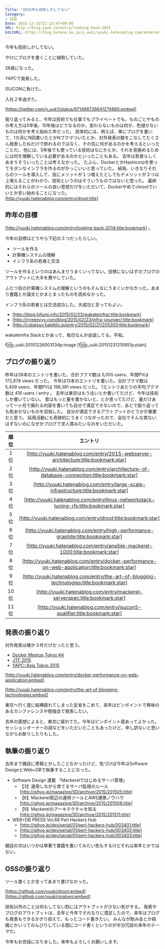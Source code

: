 ```yaml
---
Title: "2015年も技術しかしてない"
Category:
- 日記
Date: 2015-12-31T21:13:47+09:00
URL: http://blog.yuuk.io/entry/looking-back-2015
EditURL: https://blog.hatena.ne.jp/y_uuki/yuuki.hatenablog.com/atom/entry/6653586347150915766
---
```


今年も技術しかしてない。

やけにブログを書くことに傾倒していた。

26歳になった。

YAPCで発表した。

ISUCONに負けた。

入社２年過ぎた。

[https://twitter.com/y_uuk1/status/671498726641274880:embed]

振り返ってみると、今年は技術でも仕事でもプライベートでも、ものごとやものの考え方は5年後、10年後はどうなるのか、変わらないものは何か、色褪せないものは何かを考え始めた年だった。
具体的には、例えば、単にブログを書いて、1カ月にN回書いたとかNブクマついたとか、対外発表の数をこなしてたくさん発表したねだけで終わるのではなく、その先に何があるのかを考えるといったことだ。
他には、5年後でも使っている技術はなにかとか、それを見極めるためには何を理解している必要があるのかといったこともある。
去年は若者らしくあまりそういったことは考えなかった。
たぶん、DockerとかHashicorpを使ってモダンなインフラを作るのがかっこいいと思っていた。
結局、いきなりそれらのツールを導入して、仮にメリットが１つ増えたとしてもデメリットが２つ以上増えることがわかり、技術というのはそういうものではないと悟った。
最終的にはそれらのツールの良い思想だけをいただいて、Dockerやめてchrootでいいとか言い始めることになった。 [http://yuuki.hatenablog.com/entry/droot:title]

## 昨年の目標

[http://yuuki.hatenablog.com/entry/looking-back-2014:title:bookmark] 。

今年の目標はどうやら下記の３つだったらしい。

- ツールを作る
- 計算機システムの理解
- インフラ系の若者と交流

ツールを作るというのはあんまりうまくいってない。目標にないはずのブログのアウトプットに大半を費やしていた。

ふたつ目の計算機システムの理解というのもそんなにうまくいかなかった。あまり書籍とか論文とかまとまったものを読めなかった。

インフラ系の若者とは交流成功した。大成功と言ってもよい。

- [http://blog.hifumi.info/2015/02/23/wakateinfra/:title:bookmark]
- [http://rrreeeyyy.com/blog/2015/02/23/infra-younger/:title:bookmark]
- [http://catatsuy.hateblo.jp/entry/2015/02/21/205303:title:bookmark]

wakateinfra Slackとかあって、毎日なんか会話してる。平和。

f:id:y_uuki:20151226003134p:image
[f:id:y_uuki:20151231210951p:plain]

## ブログの振り返り

昨年は28本のエントリを書いた。合計ブクマ数は 5,055 users、年間PVは 172,878 views だった。
今年は13本のエントリを書いた。合計ブクマ数は 5,409 users、年間PVは 198,381 views だった。
1エントリあたりの平均ブクマ数は 416 users / entry 。
去年は東京はもう古いとか書いてたけど、今年は技術しか書いていない。
昔はもっと量を書かないと、とか思ってたけど、量だけあって一ヶ月で廃れる内容を書いても自分で満足できないので、あとで振り返っても色あせないものを目指した。
自分が満足できるアウトプットかどうかが重要だと思う。
採用活動にも奇跡的にうまくつながったので、会社でそんな賞ないはずないのになぜかブログで求人賞みたいなのをいただいた。

|順位| エントリ |
|:---:|:----------------------------------------------------------------------------------------------------------------------------------:|
|1位|[http://yuuki.hatenablog.com/entry/2015-webserver-architecture:title:bookmark:star]|
|2位|[http://yuuki.hatenablog.com/entry/architecture-of-database-connection:title:bookmark:star]|
|3位|[http://yuuki.hatenablog.com/entry/large-scale-infrastructure:title:bookmark:star]|
|4位|[http://yuuki.hatenablog.com/entry/linux-networkstack-tuning-rfs:title:bookmark:star]|
|5位|[http://yuuki.hatenablog.com/entry/droot:title:bookmark:star]|
|6位|[http://yuuki.hatenablog.com/entry/high-performance-graphite:title:bookmark:star]|
|7位|[http://yuuki.hatenablog.com/entry/ansible-mackerel-1000:title:bookmark:star]|
|8位|[http://yuuki.hatenablog.com/entry/docker-performance-on-web-application:title:bookmark:star]|
|9位|[http://yuuki.hatenablog.com/entry/the-art-of-blogging-technologies:title:bookmark:star]|
|10位|[http://yuuki.hatenablog.com/entry/mackerel-serverspec:title:bookmark:star]|
|11位|[http://yuuki.hatenablog.com/entry/isucon5-qualifier:title:bookmark:star]|

## 発表の振り返り

対外発表は確か３件だけだったと思う。

- [Docker Meetup Tokyo #4](http://connpass.com/event/10318/)
- [JTF 2015](http://2015.techfesta.jp/p/program.html)
- [YAPC::Asia Tokyo 2015](http://yapcasia.org/2015/)

[http://yuuki.hatenablog.com/entry/docker-performance-on-web-application:embed]

[http://yuuki.hatenablog.com/entry/the-art-of-blogging-technologies:embed]

>
東京へ行く度に結構疲れてしまった反省をこめて、来年はピンポイントで興味のあるカンファレンスや勉強会で発表したい。

去年の感想によると、東京に疲れてた。今年はピンポイント感あってよかった。
セッションオーナーの話などをいただいたこともあったけど、申し訳ないと思いながらお断りしたりもした。

## 執筆の振り返り

去年まで雑誌に寄稿とかしたことなかったけど、気づけば今年はSoftware DesignとWeb+DBで執筆することになった。

- Software Design 連載 「Mackerelではじめるサーバ管理」
  - 【3】運用しながら育てるサーバ監視のルール [http://gihyo.jp/magazine/SD/archive/2015/201505:title]
  - 【6】Mackerel周辺の運用ツールとAWS連携ノウハウ [http://gihyo.jp/magazine/SD/archive/2015/201508:title]
  - 【9】Mackerelのアーキテクチャを知る [http://gihyo.jp/magazine/SD/archive/2015/201511:title]
- WEB+DB PRESS Vol.88 Perl Hackers Hub
  - [http://gihyo.jp/dev/serial/01/perl-hackers-hub/003401:title]
  - [http://gihyo.jp/dev/serial/01/perl-hackers-hub/003402:title]
  - [http://gihyo.jp/dev/serial/01/perl-hackers-hub/003403:title]

雑誌の次はいつかは単著で書籍を書いてみたい気もするけどそれは来年とかではない。

## OSSの振り返り

ツール書くとか言ってあまり書けなかった。

[https://github.com/yuuki/droot:embed]
[https://github.com/yuuki/grabeni:embed]


技術以外のことは何もしてない割にはアウトプットが少ない気がする。
発表やブログのアウトプットは、去年と今年でそれなりに満足したので、来年はブログも発表もできるかぎり抑えて、もっとコード書きたい。
みんなが飲み会とか結婚とかいってのんびりしている間にコード書くというのが半分冗談の来年のテーマだ。

今年もお世話になりました。来年もよろしくお願いします。
